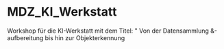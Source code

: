# MDZ_KI_Werkstatt
Workshop für die KI-Werkstatt mit dem Titel: " Von der Datensammlung &amp;-aufbereitung bis hin zur Objekterkennung
